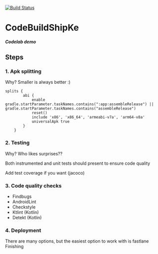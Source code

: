 [![Build Status](https://travis-ci.org/mobidevke/CodeBuildShipKe.svg?branch=master)](https://travis-ci.org/mobidevke/CodeBuildShipKe)

# CodeBuildShipKe

##### Codelab demo

## Steps

### 1. Apk splitting
Why?
Smaller is always better :)
```
splits {
        abi {
            enable gradle.startParameter.taskNames.contains(":app:assembleRelease") || gradle.startParameter.taskNames.contains("assembleRelease")
            reset()
            include 'x86', 'x86_64', 'armeabi-v7a', 'arm64-v8a'
            universalApk true
        }
    }
```

### 2. Testing
Why? Who likes surprises??

Both instrumented and unit tests should present to ensure code quality

Add test coverage if you want (jacoco)


### 3. Code quality checks
- Findbugs
- AndroidLint
- Checkstyle
- Ktlint (Kotlin)
- Detekt (Kotlin)

### 4. Deployment
There are many options, but the easiest option to work with is fastlane
Finishing
